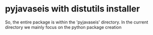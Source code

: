 pyjavaseis with distutils installer
===================

So, the entire package is within the 'pyjavaseis' directory.
In the current directory we mainly focus on the python package creation